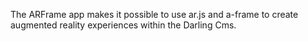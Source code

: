 The ARFrame app makes it possible to use ar.js and a-frame to create augmented reality experiences within the Darling Cms.
